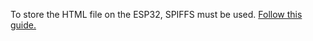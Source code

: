 To store the HTML file on the ESP32, SPIFFS must be used. 
[Follow this guide.](https://randomnerdtutorials.com/install-esp32-filesystem-uploader-arduino-ide/)